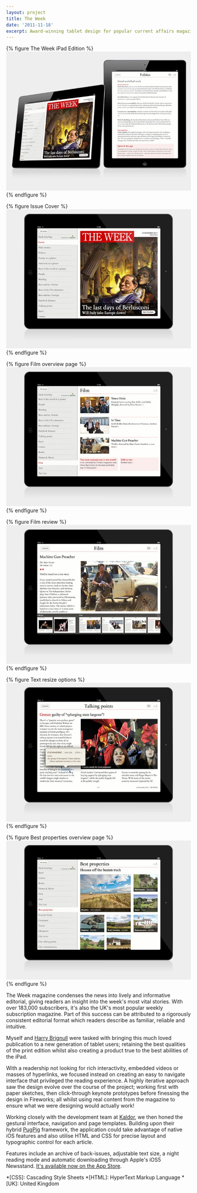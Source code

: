 ```yaml
---
layout: project
title: The Week
date: '2011-11-18'
excerpt: Award-winning tablet design for popular current affairs magazine.
---
```

{% figure The Week iPad Edition %}
![](/assets/images/projects/the_week/0.jpg)
{% endfigure %}

{% figure Issue Cover %}
![](/assets/images/projects/the_week/1.jpg)
{% endfigure %}

{% figure Film overview page %}
![](/assets/images/projects/the_week/2.jpg)
{% endfigure %}

{% figure Film review %}
![](/assets/images/projects/the_week/3.jpg)
{% endfigure %}

{% figure Text resize options %}
![](/assets/images/projects/the_week/4.jpg)
{% endfigure %}

{% figure Best properties overview page %}
![](/assets/images/projects/the_week/5.jpg)
{% endfigure %}

The Week magazine condenses the news into lively and informative editorial, giving readers an insight into the week's most vital stories. With over 183,000 subscribers, it's also the UK's most popular weekly subscription magazine. Part of this success can be attributed to a rigorously consistent editorial format which readers describe as familiar, reliable and intuitive.

Myself and [Harry Brignull][1] were tasked with bringing this much loved publication to a new generation of tablet users; retaining the best qualities of the print edition whilst also creating a product true to the best abilities of the iPad.

With a readership not looking for rich interactivity, embedded videos or masses of hyperlinks, we focused instead on creating an easy to navigate interface that privileged the reading experience. A highly iterative approach saw the design evolve over the course of the project; working first with paper sketches, then click-through keynote prototypes before finessing the design in Fireworks; all whilst using real content from the magazine to ensure what we were designing would actually work!

Working closely with the development team at [Kaldor][2], we then honed the gestural interface, navigation and page templates. Building upon their hybrid [PugPig][3] framework, the application could take advantage of native iOS features and also utilise HTML and CSS for precise layout and typographic control for each article.

Features include an archive of back-issues, adjustable text size, a night reading mode and automatic downloading through Apple's iOS5 Newsstand. [It's available now on the App Store][4].

[1]: http://clearleft.com/is/harry-brignull/
[2]: http://kaldorgroup.com/
[3]: http://pugpig.com/
[4]: http://itunes.apple.com/gb/app/the-week-uk/id468108781

*[CSS]: Cascading Style Sheets
*[HTML]: HyperText Markup Language
*[UK]: United Kingdom
